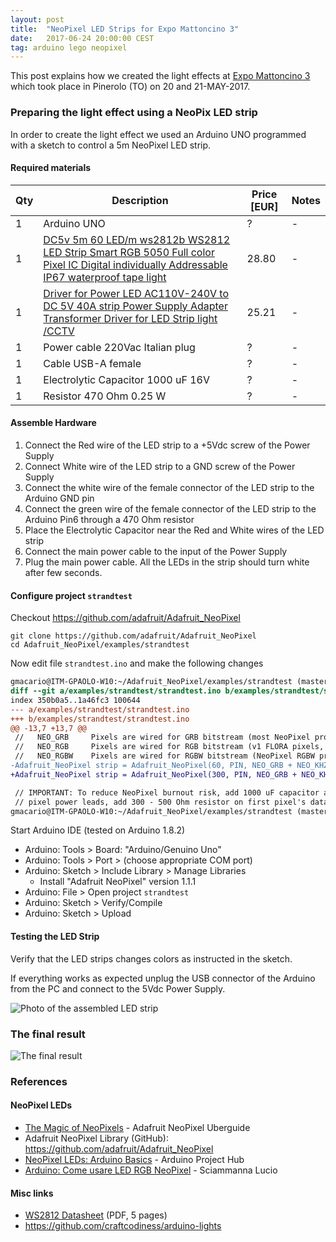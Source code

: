 ```yaml
---
layout: post
title:  "NeoPixel LED Strips for Expo Mattoncino 3"
date:   2017-06-24 20:00:00 CEST
tag: arduino lego neopixel
---
```


This post explains how we created the light effects at [Expo Mattoncino 3](http://www.tomake.info/expo-mattoncino-2017/) which took place in Pinerolo (TO) on 20 and 21-MAY-2017.

### Preparing the light effect using a NeoPix LED strip

In order to create the light effect we used an Arduino UNO programmed with a sketch to control a 5m NeoPixel LED strip.

#### Required materials

| Qty | Description | Price [EUR] | Notes |
|-----|-------------|-------------|-------|
| 1 | Arduino UNO | ? | - |
| 1 | [DC5v 5m 60 LED/m ws2812b WS2812 LED Strip Smart RGB 5050 Full color Pixel IC Digital individually Addressable IP67 waterproof tape light](https://www.aliexpress.com/item/DC5V-1m-4m-5m-ws2812b-WS2812-LED-Strip-Smart-RGB-5050-Full-color-Pixel-IC-Ditigal/32647587825.html?spm=2114.13010608.0.0.8TcrW3) | 28.80 | - |
| 1 | [Driver for Power LED AC110V-240V to DC 5V 40A strip Power Supply Adapter Transformer Driver for LED Strip light /CCTV](https://www.aliexpress.com/item/Driver-for-Power-LED-AC110V-240V-to-DC-5V-12V-24V-1A-60A-strip-Power-Supply/32486954065.html?spm=2114.13010608.0.0.8TcrW3) | 25.21 | - |
| 1 | Power cable 220Vac Italian plug | ? | - |
| 1 | Cable USB-A female | ? | - |
| 1 | Electrolytic Capacitor 1000 uF 16V | ? | - |
| 1 | Resistor 470 Ohm 0.25 W | ? | - |

#### Assemble Hardware

1. Connect the Red wire of the LED strip to a +5Vdc screw of the Power Supply
2. Connect White wire of the LED strip to a GND screw of the Power Supply
3. Connect the white wire of the female connector of the LED strip to the Arduino GND pin
4. Connect the green wire of the female connector of the LED strip to the Arduino Pin6 through a 470 Ohm resistor
5. Place the Electrolytic Capacitor near the Red and White wires of the LED strip
6. Connect the main power cable to the input of the Power Supply
7. Plug the main power cable. All the LEDs in the strip should turn white after few seconds.

#### Configure project `strandtest`

Checkout <https://github.com/adafruit/Adafruit_NeoPixel>

```shell
git clone https://github.com/adafruit/Adafruit_NeoPixel
cd Adafruit_NeoPixel/examples/strandtest
```

Now edit file `strandtest.ino` and make the following changes

```diff
gmacario@ITM-GPAOLO-W10:~/Adafruit_NeoPixel/examples/strandtest (master)*$ git diff
diff --git a/examples/strandtest/strandtest.ino b/examples/strandtest/strandtest.ino
index 350b0a5..1a46fc3 100644
--- a/examples/strandtest/strandtest.ino
+++ b/examples/strandtest/strandtest.ino
@@ -13,7 +13,7 @@
 //   NEO_GRB     Pixels are wired for GRB bitstream (most NeoPixel products)
 //   NEO_RGB     Pixels are wired for RGB bitstream (v1 FLORA pixels, not v2)
 //   NEO_RGBW    Pixels are wired for RGBW bitstream (NeoPixel RGBW products)
-Adafruit_NeoPixel strip = Adafruit_NeoPixel(60, PIN, NEO_GRB + NEO_KHZ800);
+Adafruit_NeoPixel strip = Adafruit_NeoPixel(300, PIN, NEO_GRB + NEO_KHZ800);

 // IMPORTANT: To reduce NeoPixel burnout risk, add 1000 uF capacitor across
 // pixel power leads, add 300 - 500 Ohm resistor on first pixel's data input
gmacario@ITM-GPAOLO-W10:~/Adafruit_NeoPixel/examples/strandtest (master)*$
```

Start Arduino IDE (tested on Arduino 1.8.2)

* Arduino: Tools > Board: "Arduino/Genuino Uno"
* Arduino: Tools > Port > (choose appropriate COM port)
* Arduino: Sketch > Include Library > Manage Libraries
  * Install "Adafruit NeoPixel" version 1.1.1
* Arduino: File > Open project `strandtest`
* Arduino: Sketch > Verify/Compile
* Arduino: Sketch > Upload

#### Testing the LED Strip

Verify that the LED strips changes colors as instructed in the sketch.

If everything works as expected unplug the USB connector of the Arduino from the PC and connect to the 5Vdc Power Supply.

![Photo of the assembled LED strip](/images/20170624-114755.jpg)

### The final result

![The final result](/images/20170521-191320.jpg)

### References

#### NeoPixel LEDs

* [The Magic of NeoPixels](https://learn.adafruit.com/adafruit-neopixel-uberguide) - Adafruit NeoPixel Uberguide
* Adafruit NeoPixel Library (GitHub): <https://github.com/adafruit/Adafruit_NeoPixel>
* [NeoPixel LEDs: Arduino Basics](https://create.arduino.cc/projecthub/glowascii/neopixel-leds-arduino-basics-126d1a) - Arduino Project Hub
* [Arduino: Come usare LED RGB NeoPixel](http://www.sciamannalucio.it/arduino-come-usare-led-rgb-neopixel/) - Sciammanna Lucio

#### Misc links

* [WS2812 Datasheet](https://cdn-shop.adafruit.com/datasheets/WS2812.pdf) (PDF, 5 pages)
* <https://github.com/craftcodiness/arduino-lights>

<!-- EOF -->
